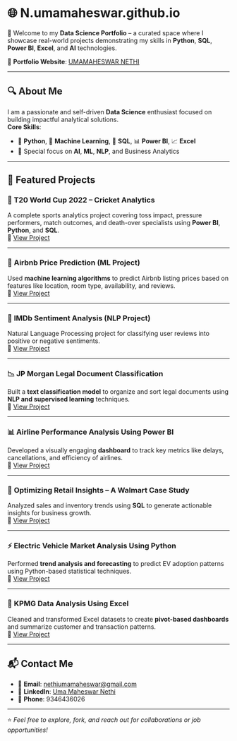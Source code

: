 # 🌐 N.umamaheswar.github.io

👋 Welcome to my **Data Science Portfolio** – a curated space where I showcase real-world projects demonstrating my skills in **Python**, **SQL**, **Power BI**, **Excel**, and **AI** technologies.

🔗 **Portfolio Website**: [UMAMAHESWAR NETHI](https://numamaheswar.github.io/N.umamaheswar.github.io/)

---

## 🔍 About Me
I am a passionate and self-driven **Data Science** enthusiast focused on building impactful analytical solutions.  
**Core Skills**:
- 🐍 **Python**, 🧠 **Machine Learning**, 🧮 **SQL**, 📊 **Power BI**, 📈 **Excel**
- 🤖 Special focus on **AI**, **ML**, **NLP**, and Business Analytics

---

## 📂 Featured Projects

### 🏏 **T20 World Cup 2022 – Cricket Analytics**
A complete sports analytics project covering toss impact, pressure performers, match outcomes, and death-over specialists using **Power BI**, **Python**, and **SQL**.  
🔗 [View Project](Project_T20_WorldCup_Analytics/README.md)

---

### 🤖 **Airbnb Price Prediction (ML Project)**
Used **machine learning algorithms** to predict Airbnb listing prices based on features like location, room type, availability, and reviews.  
🔗 [View Project](Project6_Airbnb_Price_Prediction/README.md)

---

### 💬 **IMDb Sentiment Analysis (NLP Project)**
Natural Language Processing project for classifying user reviews into positive or negative sentiments.  
🔗 [View Project](Project7_IMDb_Sentiment_Analysis/README.md)

---

### 📉 **JP Morgan Legal Document Classification**
Built a **text classification model** to organize and sort legal documents using **NLP and supervised learning** techniques.  
🔗 [View Project](Project1_JP_Morgan_Classification/README.md)

---

### 📊 **Airline Performance Analysis Using Power BI**
Developed a visually engaging **dashboard** to track key metrics like delays, cancellations, and efficiency of airlines.  
🔗 [View Project](Project3_Airline_Performance/README.md)

---

### 🛒 **Optimizing Retail Insights – A Walmart Case Study**
Analyzed sales and inventory trends using **SQL** to generate actionable insights for business growth.  
🔗 [View Project](Project4_Walmart_Insights/README.md)

---

### ⚡ **Electric Vehicle Market Analysis Using Python**
Performed **trend analysis and forecasting** to predict EV adoption patterns using Python-based statistical techniques.  
🔗 [View Project](Project5_EV_Market_Analysis/README.md)

---

### 📁 **KPMG Data Analysis Using Excel**
Cleaned and transformed Excel datasets to create **pivot-based dashboards** and summarize customer and transaction patterns.  
🔗 [View Project](Project2_KPMG_Data_Analysis/README.md)

---

## 📬 Contact Me

- 📧 **Email**: nethiumamaheswar@gmail.com  
- 💼 **LinkedIn**: [Uma Maheswar Nethi](https://www.linkedin.com/in/uma-maheswar-nethi-11b596195)  
- 📱 **Phone**: 9346436026  

---

⭐ *Feel free to explore, fork, and reach out for collaborations or job opportunities!*
